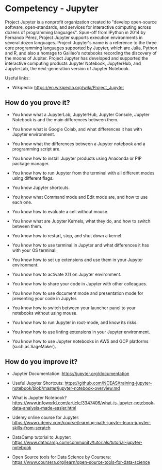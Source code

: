 # Competency - Jupyter

Project Jupyter is a nonprofit organization created to "develop open-source software, open-standards, and services for interactive computing across dozens of programming languages". Spun-off from IPython in 2014 by Fernando Pérez, Project Jupyter supports execution environments in several dozen languages. Project Jupyter's name is a reference to the three core programming languages supported by Jupyter, which are Julia, Python and R, and also a homage to Galileo's notebooks recording the discovery of the moons of Jupiter. Project Jupyter has developed and supported the interactive computing products Jupyter Notebook, JupyterHub, and JupyterLab, the next-generation version of Jupyter Notebook.

Useful links:

- Wikipedia: https://en.wikipedia.org/wiki/Project_Jupyter

## How do you prove it?

- You know what a JupyterLab, JupyterHub, Jupyter Console, Jupyter Notebook is and the main differences between them.

- You know what is Google Colab, and what differences it has with Jupyter environment.

- You know what the differences between a Jupyter notebook and a programming script are.

- You know how to install Jupyter products using Anaconda or PIP package manager.

- You know how to run Jupyter from the terminal with all different modes using different flags.

- You know Jupyter shortcuts.

- You know what Command mode and Edit mode are, and how to use each one.

- You know how to evaluate a cell without mouse.

- You know what are Jupyter Kernels, what they do, and how to switch between them.

- You know how to restart, stop, and shut down a kernel.

- You know how to use terminal in Jupyter and what differences it has with your OS terminal.

- You know how to set up extensions and use them in your Jupyter environment.

- You know how to activate X11 on Jupyter environment.

- You know how to share your code in Jupyter with other colleagues.

- You know how to use document mode and presentation mode for presenting your code in Jupyter.

- You know how to switch between your launcher panel to your notebooks without using mouse.

- You know how to run Jupyter in root-mode, and know its risks.

- You know how to use linting extensions in your Jupyter environment.

- You know how to use Jupyter notebooks in AWS and GCP platforms (such as SageMaker).

## How do you improve it?

- Jupyter Documentation: https://jupyter.org/documentation

- Useful Jupyter Shortcuts: https://github.com/NCEAS/training-jupyter-notebook/blob/master/jupyter-notebook-overview.md

- What is Jupyter Notebook? https://www.infoworld.com/article/3347406/what-is-jupyter-notebook-data-analysis-made-easier.html

- Udemy online course for Jupyter: https://www.udemy.com/course/learning-path-jupyter-learn-jupyter-skills-from-scratch

- DataCamp tutorial to Jupyter: https://www.datacamp.com/community/tutorials/tutorial-jupyter-notebook

- Open Source tools for Data Science by Coursera: https://www.coursera.org/learn/open-source-tools-for-data-science
